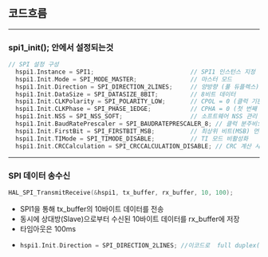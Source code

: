 ## 코드흐름 
***
### spi1_init(); 안에서 설정되는것

```c
// SPI 설정 구성
  hspi1.Instance = SPI1;                           // SPI1 인스턴스 지정
  hspi1.Init.Mode = SPI_MODE_MASTER;               // 마스터 모드
  hspi1.Init.Direction = SPI_DIRECTION_2LINES;     // 양방향 (풀 듀플렉스)
  hspi1.Init.DataSize = SPI_DATASIZE_8BIT;         // 8비트 데이터
  hspi1.Init.CLKPolarity = SPI_POLARITY_LOW;       // CPOL = 0 (클럭 기본상태 LOW)
  hspi1.Init.CLKPhase = SPI_PHASE_1EDGE;           // CPHA = 0 (첫 번째 엣지에서 샘플링)
  hspi1.Init.NSS = SPI_NSS_SOFT;                   // 소프트웨어 NSS 관리
  hspi1.Init.BaudRatePrescaler = SPI_BAUDRATEPRESCALER_8; // 클럭 분주비: 8
  hspi1.Init.FirstBit = SPI_FIRSTBIT_MSB;          // 최상위 비트(MSB) 먼저 전송
  hspi1.Init.TIMode = SPI_TIMODE_DISABLE;          // TI 모드 비활성화
  hspi1.Init.CRCCalculation = SPI_CRCCALCULATION_DISABLE; // CRC 계산 사용 안 함
```
***
### SPI 데이터 송수신
```c
HAL_SPI_TransmitReceive(&hspi1, tx_buffer, rx_buffer, 10, 100);
```
- SPI1을 통해 tx_buffer의 10바이트 데이터를 전송
- 동시에 상대방(Slave)으로부터 수신된 10바이트 데이터를 rx_buffer에 저장
- 타임아웃은 100ms
- ```c
  hspi1.Init.Direction = SPI_DIRECTION_2LINES; //이코드로  full duplex(양방향)인걸 알 수 있음
  ```


